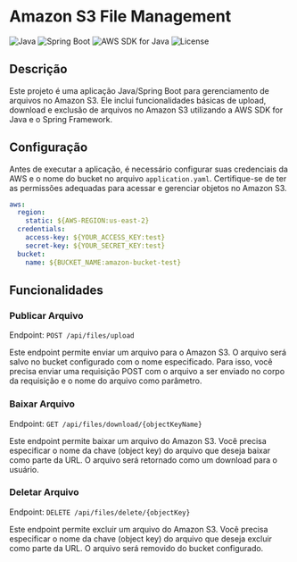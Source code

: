 # Amazon S3 File Management

![Java](https://img.shields.io/badge/Java-orange) ![Spring Boot](https://img.shields.io/badge/Spring%20Boot-brightgreen) ![AWS SDK for Java](https://img.shields.io/badge/AWS%20SDK%20for%20Java-blue) ![License](https://img.shields.io/badge/License-MIT-yellow)

## Descrição

Este projeto é uma aplicação Java/Spring Boot para gerenciamento de arquivos no Amazon S3. Ele inclui funcionalidades básicas de upload, download e exclusão de arquivos no Amazon S3 utilizando a AWS SDK for Java e o Spring Framework.

## Configuração

Antes de executar a aplicação, é necessário configurar suas credenciais da AWS e o nome do bucket no arquivo `application.yaml`. Certifique-se de ter as permissões adequadas para acessar e gerenciar objetos no Amazon S3.

```yaml
aws:
  region:
    static: ${AWS-REGION:us-east-2}
  credentials:
    access-key: ${YOUR_ACCESS_KEY:test}
    secret-key: ${YOUR_SECRET_KEY:test}
  bucket:
    name: ${BUCKET_NAME:amazon-bucket-test}
```

## Funcionalidades

### Publicar Arquivo

Endpoint: `POST /api/files/upload`

Este endpoint permite enviar um arquivo para o Amazon S3. O arquivo será salvo no bucket configurado com o nome especificado. Para isso, você precisa enviar uma requisição POST com o arquivo a ser enviado no corpo da requisição e o nome do arquivo como parâmetro.

### Baixar Arquivo

Endpoint: `GET /api/files/download/{objectKeyName}`

Este endpoint permite baixar um arquivo do Amazon S3. Você precisa especificar o nome da chave (object key) do arquivo que deseja baixar como parte da URL. O arquivo será retornado como um download para o usuário.

### Deletar Arquivo

Endpoint: `DELETE /api/files/delete/{objectKey}`

Este endpoint permite excluir um arquivo do Amazon S3. Você precisa especificar o nome da chave (object key) do arquivo que deseja excluir como parte da URL. O arquivo será removido do bucket configurado.
